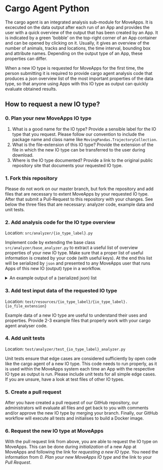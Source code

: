 # Cargo Agent Python

The cargo agent is an integrated analysis sub-module for MoveApps. It is excecuted on the data output after each run of an App and provides the user with a quick overview of the output that has been created by an App. It is indicated by a green 'bobble' on the top-right corner of an App container and can be opened by clicking on it. Usually, it gives an overview of the number of animals, tracks and locations, the time interval, bounding box and attribute names. Depending on the output type of an App, these properties can differ. 

When a new IO type is requested for MoveApps for the first time, the person submitting it is required to provide cargo agent analysis code that produces a json overview list of the most important properties of the data type, so that anyone using Apps with this IO type as output can quickly evaluate obtained results.

## How to request a new IO type?

### 0. Plan your new MoveApps IO type

1. What is a good name for the IO type?
Provide a sensible label for the IO type that you request. Please follow our convention to include the package name and class name like `MovingPandas.TrajectoryCollection`.
1. What is the file-extension of this IO type?
Provide the extension of the file in which the new IO type can be transferred to the user during download.
1. Where is the IO type documented?
Provide a link to the original public repository site that documents your requested IO type.

### 1. Fork this repository

Please do not work on our master branch, but fork the repository and add files that are necessary to extent MoveApps by your requested IO type. After that submit a Pull-Request to this repository with your changes. See below the three files that are necessary: analyzer code, example data and unit tests.

### 2. Add analysis code for the IO type overview

Location: `src/analyzer/{io_type_label}.py`

Implement code by extending the base class `src/analyzer/base_analyzer.py` to extract a useful list of overview properties of your new IO type. Make sure that a proper list of useful information is created by your code (with useful keys). At the end this list will be serialized by `json` and presented to any MoveApps user that runs Apps of this new IO (output) type in a workflow.

<details>
    <summary>An example output of a (serialized json) list</summary>

    ```
    {
        "sensor_types":[
            "GPS"
        ],
        "taxa":[
            "Anser albifrons"
        ],
        "animals_total_number": 2,
        "animal_attributes":[
            "individual.local.identifier",
            "visible",
            "individual.id",
            "deployment.id",
            "tag.id",
            "study.id",
            "sensor.type.id",
            "tag.local.identifier",
            "individual.taxon.canonical.name",
            "study.name",
            "sensor.type",
            "sex",
            "taxon.canonical.name",
            "timestamp.start",
            "timestamp.end",
            "number.of.events",
            "number.of.deployments",
            "sensor.type.ids",
            "animalName"
        ],
        "positions_total_number":4653,
        "track_attributes":[
            "event.id",
            "timestamp",
            "location.long",
            "location.lat",
            "heading",
            "height.above.ellipsoid",
            "migration.stage",
            "migration.stage.standard"
        ],
        "timestamps_range":[
            "2013-09-30 08:30:48",
            "2014-10-25 08:30:44"
        ],
        "animal_names":[
            "2704",
            "2731"
        ],
        "positions_bounding_box":[
            {
                "min":6.2172,
                "max":39.4644,
                "_row":"coords.x1"
            },
            {
                "min":51.4005,
                "max":63.9659,
                "_row":"coords.x2"
            }
        ],
        "tracks_total_number":2,
        "projection":[
            "+proj=longlat +datum=WGS84 +no_defs"
        ],
        "track_names":[
            "X2704",
            "X2731"
        ],
        "number_positions_by_track":[
            {
                "positions_number":706,
                "animal":"X2704"
            },
            {
                "positions_number":3947,
                "animal":"X2731"
            }
        ]
    }
    ```
</details>

### 3. Add test input data of the requested IO type

Location: `test/resources/{io_type_label}/{io_type_label}.{io_file_extension}`

Example data of a new IO type are useful to understand their uses and properties. Provide 2-3 example files that properly work with your cargo agent analyser code.

### 4. Add unit tests

Location: `test/analyzer/test_{io_type_label}_analyzer.py`

Unit tests ensure that edge cases are considered sufficiently by open code like the cargo agent of a new IO type. This code needs to run properly, as it is used within the MoveApps system each time an App with the respective IO type as output is run. Please include unit tests for all simple edge cases. If you are unsure, have a look at test files of other IO types.

### 5. Create a pull request

After you have created a pull request of our GitHub repository, our administrators will evaluate all files and get back to you with comments and/or approve the new IO type by merging your branch. Finally, our GitHub workflow will execute all tests and initialises to build a Docker image.

### 6. Request the new IO type at MoveApps

With the pull request link from above, you are able to request the IO type on MoveApps. This can be done during _initialization_ of a new App at MoveApps and following the link for _requesting a new IO type_. You need the information from _0. Plan your new MoveApps IO type_ and the link to your _Pull Request_.
